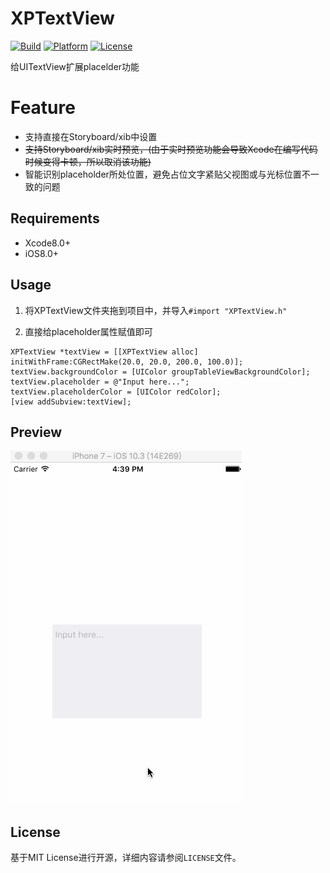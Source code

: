 # XPTextView

[![Build](https://img.shields.io/wercker/ci/wercker/docs.svg)]()
[![Platform](https://img.shields.io/badge/platform-iOS-blue.svg?style=flat)]()
[![License](https://img.shields.io/badge/license-MIT-orange.svg?style=flat)]()

给UITextView扩展placelder功能

# Feature

- 支持直接在Storyboard/xib中设置
- ~~支持Storyboard/xib实时预览，(由于实时预览功能会导致Xcode在编写代码时候变得卡顿，所以取消该功能)~~
- 智能识别placeholder所处位置，避免占位文字紧贴父视图或与光标位置不一致的问题

## Requirements

- Xcode8.0+
- iOS8.0+

## Usage

1. 将XPTextView文件夹拖到项目中，并导入`#import "XPTextView.h"`

2. 直接给placeholder属性赋值即可

```ObjC
XPTextView *textView = [[XPTextView alloc] initWithFrame:CGRectMake(20.0, 20.0, 200.0, 100.0)];
textView.backgroundColor = [UIColor groupTableViewBackgroundColor];
textView.placeholder = @"Input here...";
textView.placeholderColor = [UIColor redColor];
[view addSubview:textView];
```

## Preview

![GIF](./demo.gif)

## License

基于MIT License进行开源，详细内容请参阅`LICENSE`文件。
